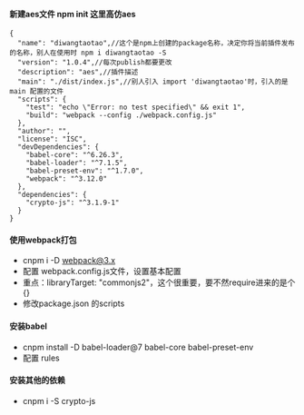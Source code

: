 #### 新建aes文件 npm init 这里高仿aes
```
{
  "name": "diwangtaotao",//这个是npm上创建的package名称，决定你将当前插件发布的名称，别人在使用时 npm i diwangtaotao -S
  "version": "1.0.4",//每次publish都要更改
  "description": "aes",//插件描述
  "main": "./dist/index.js",//别人引入 import 'diwangtaotao'时，引入的是 main 配置的文件
  "scripts": {
    "test": "echo \"Error: no test specified\" && exit 1",
    "build": "webpack --config ./webpack.config.js"
  },
  "author": "",
  "license": "ISC",
  "devDependencies": {
    "babel-core": "^6.26.3",
    "babel-loader": "^7.1.5",
    "babel-preset-env": "^1.7.0",
    "webpack": "^3.12.0"
  },
  "dependencies": {
    "crypto-js": "^3.1.9-1"
  }
}

```
#### 使用webpack打包
- cnpm i -D webpack@3.x
- 配置 webpack.config.js文件，设置基本配置
- 重点：libraryTarget: "commonjs2"，这个很重要，要不然require进来的是个{}
- 修改package.json 的scripts
#### 安装babel
- cnpm install -D babel-loader@7 babel-core babel-preset-env
- 配置 rules
#### 安装其他的依赖
- cnpm i -S crypto-js
